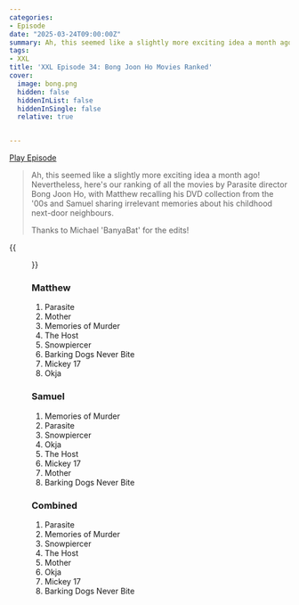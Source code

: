 ```yaml
---
categories:
- Episode
date: "2025-03-24T09:00:00Z"
summary: Ah, this seemed like a slightly more exciting idea a month ago! Nevertheless.
tags:
- XXL
title: 'XXL Episode 34: Bong Joon Ho Movies Ranked'
cover: 
  image: bong.png
  hidden: false
  hiddenInList: false
  hiddenInSingle: false
  relative: true


---
```


[Play Episode](https://www.patreon.com/posts/xxl-episode-34-125018408)
> Ah, this seemed like a slightly more exciting idea a month ago! Nevertheless, here's our ranking of all the movies by Parasite director Bong Joon Ho, with Matthew recalling his DVD collection from the '00s and Samuel sharing irrelevant memories about his childhood next-door neighbours.
>
> Thanks to Michael 'BanyaBat' for the edits!

{{<figure 
    src="publisher.png" 
    alt="Publisher">}}

### Matthew

1. Parasite
2. Mother
3. Memories of Murder
4. The Host
5. Snowpiercer
6. Barking Dogs Never Bite
7. Mickey 17
8. Okja

### Samuel

1. Memories of Murder
2. Parasite
3. Snowpiercer
4. Okja
5. The Host
6. Mickey 17
7. Mother
8. Barking Dogs Never Bite

### Combined
1. Parasite
2. Memories of Murder
3. Snowpiercer
4. The Host
5. Mother
6. Okja
7. Mickey 17
8. Barking Dogs Never Bite